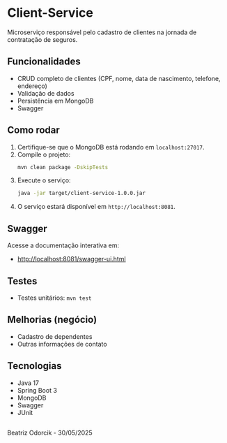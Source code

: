 # Client-Service

Microserviço responsável pelo cadastro de clientes na jornada de contratação de seguros.

## Funcionalidades
- CRUD completo de clientes (CPF, nome, data de nascimento, telefone, endereço)
- Validação de dados
- Persistência em MongoDB
- Swagger

## Como rodar
1. Certifique-se que o MongoDB está rodando em `localhost:27017`.
2. Compile o projeto:
   ```bash
   mvn clean package -DskipTests
   ```
3. Execute o serviço:
   ```bash
   java -jar target/client-service-1.0.0.jar
   ```
4. O serviço estará disponível em `http://localhost:8081`.

## Swagger
Acesse a documentação interativa em:
- [http://localhost:8081/swagger-ui.html](http://localhost:8081/swagger-ui.html)

## Testes
- Testes unitários: `mvn test`

## Melhorias (negócio)
- Cadastro de dependentes
- Outras informações de contato

## Tecnologias
- Java 17
- Spring Boot 3
- MongoDB
- Swagger
- JUnit

## 

Beatriz Odorcik - 30/05/2025
